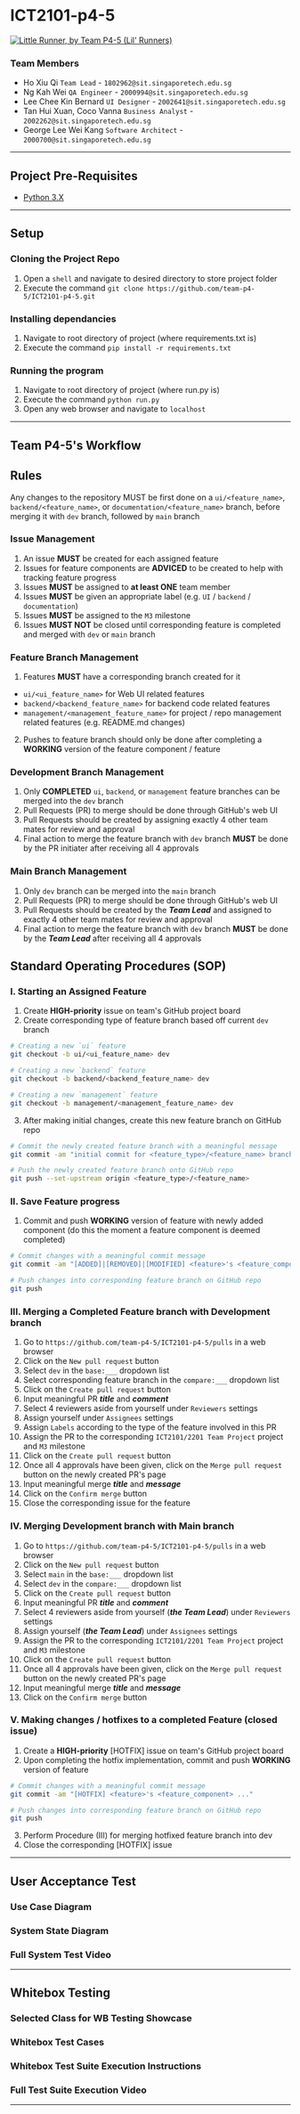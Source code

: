 # ICT2101-p4-5
[![Little Runner, by Team P4-5 (Lil' Runners)](https://pimp-my-readme.webapp.io/pimp-my-readme/wavy-banner?subtitle=by%20Team%20P4-5%20Lil'%20Runners&title=Little%20Runner)](#)

### Team Members
- Ho Xiu Qi                   ```Team Lead``` - ```1802962@sit.singaporetech.edu.sg```
- Ng Kah Wei                  ```QA Engineer``` - ```2000994@sit.singaporetech.edu.sg```
- Lee Chee Kin Bernard        ```UI Designer``` - ```2002641@sit.singaporetech.edu.sg```
- Tan Hui Xuan, Coco Vanna    ```Business Analyst``` - ```2002262@sit.singaporetech.edu.sg```
- George Lee Wei Kang         ```Software Architect``` - ```2000700@sit.singaporetech.edu.sg```

---

## Project Pre-Requisites
- [Python 3.X](https://www.python.org/downloads/)

---

## Setup

### Cloning the Project Repo
1. Open a `shell` and navigate to desired directory to store project folder
2. Execute the command `git clone https://github.com/team-p4-5/ICT2101-p4-5.git`

### Installing dependancies
1. Navigate to root directory of project (where requirements.txt is)
2. Execute the command `pip install -r requirements.txt`

### Running the program
1. Navigate to root directory of project (where run.py is)
2. Execute the command `python run.py`
3. Open any web browser and navigate to `localhost`

---

## Team P4-5's Workflow
## Rules
Any changes to the repository MUST be first done on a `ui/<feature_name>`, `backend/<feature_name>`, or `documentation/<feature_name>` branch, before merging it with `dev` branch, followed by `main` branch
### Issue Management
1. An issue **MUST** be created for each assigned feature
2. Issues for feature components are **ADVICED** to be created to help with tracking feature progress
3. Issues **MUST** be assigned to **at least ONE** team member
4. Issues **MUST** be given an appropriate label (e.g. `UI` / `backend` / `documentation`)
5. Issues **MUST** be assigned to the `M3` milestone
6. Issues **MUST NOT** be closed until corresponding feature is completed and merged with `dev` or `main` branch
### Feature Branch Management
1. Features **MUST** have a corresponding branch created for it
- `ui/<ui_feature_name>` for Web UI related features
- `backend/<backend_feature_name>` for backend code related features
- `management/<management_feature_name>` for project / repo management related features (e.g. README.md changes)
2. Pushes to feature branch should only be done after completing a **WORKING** version of the feature component / feature
### Development Branch Management
1. Only **COMPLETED** `ui`, `backend`, or `management` feature branches can be merged into the `dev` branch
2. Pull Requests (PR) to merge should be done through GitHub's web UI
3. Pull Requests should be created by assigning exactly 4 other team mates for review and approval
4. Final action to merge the feature branch with `dev` branch **MUST** be done by the PR initiater after receiving all 4 approvals
### Main Branch Management
1. Only `dev` branch can be merged into the `main` branch
2. Pull Requests (PR) to merge should be done through GitHub's web UI
3. Pull Requests should be created by the **_Team Lead_** and assigned to exactly 4 other team mates for review and approval
4. Final action to merge the feature branch with `dev` branch **MUST** be done by the **_Team Lead_** after receiving all 4 approvals

## Standard Operating Procedures (SOP)
### I. Starting an Assigned Feature
1. Create **HIGH-priority** issue on team's GitHub project board
2. Create corresponding type of feature branch based off current `dev` branch
```bash
# Creating a new `ui` feature
git checkout -b ui/<ui_feature_name> dev

# Creating a new `backend` feature
git checkout -b backend/<backend_feature_name> dev

# Creating a new `management` feature
git checkout -b management/<management_feature_name> dev
```
3. After making initial changes, create this new feature branch on GitHub repo
```bash
# Commit the newly created feature branch with a meaningful message
git commit -am "initial commit for <feature_type>/<feature_name> branch"

# Push the newly created feature branch onto GitHub repo
git push --set-upstream origin <feature_type>/<feature_name>
```
### II. Save Feature progress
1. Commit and push **WORKING** version of feature with newly added component (do this the moment a feature component is deemed completed)
```bash
# Commit changes with a meaningful commit message
git commit -am "[ADDED]|[REMOVED]|[MODIFIED] <feature>'s <feature_component> ..."

# Push changes into corresponding feature branch on GitHub repo
git push
```
### III. Merging a Completed Feature branch with Development branch
1. Go to `https://github.com/team-p4-5/ICT2101-p4-5/pulls` in a web browser
2. Click on the `New pull request` button
3. Select `dev` in the `base:___` dropdown list
4. Select corresponding feature branch in the `compare:___` dropdown list
5. Click on the `Create pull request` button
6. Input meaningful PR **_title_** and **_comment_**
7. Select 4 reviewers aside from yourself under `Reviewers` settings
8. Assign yourself under `Assignees` settings
9. Assign `Labels` according to the type of the feature involved in this PR
10. Assign the PR to the corresponding `ICT2101/2201 Team Project` project and `M3` milestone
11. Click on the `Create pull request` button
12. Once all 4 approvals have been given, click on the `Merge pull request` button on the newly created PR's page
13. Input meaningful merge **_title_** and **_message_**
14. Click on the `Confirm merge` button
15. Close the corresponding issue for the feature

### IV. Merging Development branch with Main branch
1. Go to `https://github.com/team-p4-5/ICT2101-p4-5/pulls` in a web browser
2. Click on the `New pull request` button
3. Select `main` in the `base:___` dropdown list
4. Select `dev` in the `compare:___` dropdown list
5. Click on the `Create pull request` button
6. Input meaningful PR **_title_** and **_comment_**
7. Select 4 reviewers aside from yourself (**_the Team Lead_**) under `Reviewers` settings
8. Assign yourself (**_the Team Lead_**) under `Assignees` settings
9. Assign the PR to the corresponding `ICT2101/2201 Team Project` project and `M3` milestone
10. Click on the `Create pull request` button
11. Once all 4 approvals have been given, click on the `Merge pull request` button on the newly created PR's page
12. Input meaningful merge **_title_** and **_message_**
13. Click on the `Confirm merge` button


### V. Making changes / hotfixes to a completed Feature (closed issue)
1. Create a **HIGH-priority** [HOTFIX] issue on team's GitHub project board
2. Upon completing the hotfix implementation, commit and push **WORKING** version of feature
```bash
# Commit changes with a meaningful commit message
git commit -am "[HOTFIX] <feature>'s <feature_component> ..."

# Push changes into corresponding feature branch on GitHub repo
git push
```
3. Perform Procedure (III) for merging hotfixed feature branch into dev
4. Close the corresponding [HOTFIX] issue

---
## User Acceptance Test
### Use Case Diagram
### System State Diagram
### Full System Test Video

---
## Whitebox Testing
### Selected Class for WB Testing Showcase
### Whitebox Test Cases
### Whitebox Test Suite Execution Instructions
### Full Test Suite Execution Video
___
